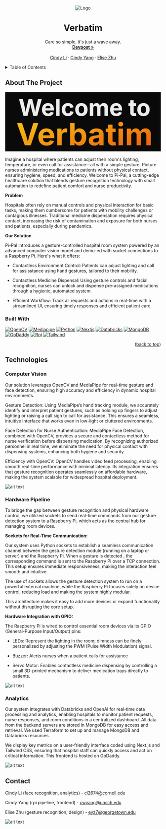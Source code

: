 
<a name="readme-top"></a>
<!-- PROJECT LOGO -->
<br />
<div align="center">
    <img src="pi-pal-text.png" alt="Logo" height="240">

  <h1 align="center">Verbatim</h1>

  <p align="center">
    Care so simple, it's just a wave away.
    <br />
    <a href="https://devpost.com/software/pi-pal"><strong>Devpost »</strong></a>
    <br />
    <br />
    <a href="https://www.linkedin.com/in/cindy-li-569a30187/">Cindy Li</a>
    ·
    <a href="https://www.linkedin.com/in/2023cyang/">Cindy Yang</a>
    ·
    <a href="https://www.linkedin.com/in/elise-yz/">Elise Zhu</a>
  </p>
</div>



<!-- TABLE OF CONTENTS -->
<details>
  <summary>Table of Contents</summary>
  <ol>
    <li>
      <a href="#about-the-project">About The Project</a>
      <ul>
        <li><a href="#built-with">Built With</a></li>
      </ul>
    </li>
    <li>
      <a href="#technologies">Technologies</a>
      <ul>
        <li><a href="#roboflow">Roboflow</a></li>
        <li><a href="#streamlit">Streamlit</a></li>
        <li><a href="#matlab">Matlab</a></li>
        <li><a href="#optimizations">Optimizations</a></li>
      </ul>
    </li>
    <li><a href="#contact">Contact</a></li>
    <li><a href="#acknowledgments">Acknowledgments</a></li>
  </ol>
</details>



<!-- ABOUT THE PROJECT -->
## About The Project

![alt text](image.png)

Imagine a hospital where patients can adjust their room's lighting, temperature, or even call for assistance—all with a simple gesture. Picture nurses administering medications to patients without physical contact, ensuring hygiene, speed, and efficiency. Welcome to Pi-Pal, a cutting-edge healthcare solution that blends gesture recognition technology with smart automation to redefine patient comfort and nurse productivity.

**Problem**

Hospitals often rely on manual controls and physical interaction for basic tasks, making them cumbersome for patients with mobility challenges or contagious illnesses.
Traditional medicine dispensation requires physical contact, increasing the risk of contamination and exposure for both nurses and patients, especially during pandemics.

**Our Solution**

Pi-Pal introduces a gesture-controlled hospital room system powered by an advanced computer vision model and demo-ed with socket connections to a Raspberry Pi. Here's what it offers:

- Contactless Environment Control: Patients can adjust lighting and call for assisstance using hand gestures, tailored to their mobility.

- Contactless Medicine Dispensal: Using gesture controls and facial recognition, nurses can unlock and dispense pre-assigned medications through a hygienic, automated system.

- Efficient Workflow: Track all requests and actions in real-time with a streamlined UI, ensuring timely responses and efficient patient care.

### Built With

[![OpenCV][OpenCV]][OpenCV-url]
[![Mediapipe][Mediapipe]][Mediapipe-url]
[![Python][Python]][Python-url]
[![Nextjs][Nextjs]][Nextjs-url]
[![Databricks][Databricks]][Databricks-url]
[![MongoDB][MongoDB]][MongoDB-url]
[![GoDaddy][GoDaddy]][GoDaddy-url]
[![Rpi][Rpi]][Rpi-url]
[![Tailwind][Tailwind]][Tailwind-url]


<p align="right">(<a href="#readme-top">back to top</a>)</p>



<!-- GETTING STARTED -->
## Technologies

### Computer Vision

Our solution leverages OpenCV and MediaPipe for real-time gesture and face detection, ensuring high accuracy and efficiency in dynamic hospital environments.

Gesture Detection: Using MediaPipe’s hand tracking module, we accurately identify and interpret patient gestures, such as holding up fingers to adjust lighting or raising a call sign to call for assistance. This ensures a seamless, intuitive interface that works even in low-light or cluttered environments.

Face Detection for Nurse Authentication: MediaPipe Face Detection, combined with OpenCV, provides a secure and contactless method for nurse verification before dispensing medication. By recognizing authorized personnel in real time, we eliminate the need for physical contact with dispensing systems, enhancing both hygiene and security.

Efficiency with OpenCV: OpenCV handles video feed processing, enabling smooth real-time performance with minimal latency. Its integration ensures that gesture recognition operates seamlessly on affordable hardware, making the system scalable for widespread hospital deployment.

![alt text](image.jpg)

### Hardware Pipeline

To bridge the gap between gesture recognition and physical hardware control, we utilized sockets to send real-time commands from our gesture detection system to a Raspberry Pi, which acts as the central hub for managing room devices.

**Sockets for Real-Time Communication:**

Our system uses Python sockets to establish a seamless communication channel between the gesture detection module (running on a laptop or server) and the Raspberry Pi.
When a gesture is detected , the corresponding command is sent to the Raspberry Pi over a TCP connection. This setup ensures immediate responsiveness, making the interaction feel smooth and intuitive.

The use of sockets allows the gesture detection system to run on a powerful external machine, while the Raspberry Pi focuses solely on device control, reducing load and making the system highly modular.

This architecture makes it easy to add more devices or expand functionality without disrupting the core setup.

**Hardware Integration with GPIO:**

The Raspberry Pi is wired to control essential room devices via its GPIO (General-Purpose Input/Output) pins:

- LEDs: Represent the lighting in the room; dimness can be finely personalized by adjusting the PWM (Pulse Width Modulation) signal.

- Buzzer: Alerts nurses when a patient calls for assistance

- Servo Motor: Enables contactless medicine dispensing by controlling a small 3D-printed mechanism to deliver medication trays directly to patients.

![alt text](image-1.png)

### Analytics

Our system integrates with Databricks and OpenAI for real-time data processing and analytics, enabling hospitals to monitor patient requests, nurse responses, and room conditions in a centralized dashboard. All data from the backend servers are stored in MongoDB for easy access and retrieval. We used Terraform to set up and manage MongoDB and Databricks resources.

We display key metrics on a user-friendly interface coded using Next.js and Tailwind CSS, ensuring that hospital staff can quickly access and act on critical information. This frontend is hosted on GoDaddy.

![alt text](image-4.png)

<!-- CONTACT -->
## Contact

Cindy Li (face recognition, analytics) - cl2674@cornell.edu

Cindy Yang (rpi pipeline, frontend) - cwyang@umich.edu

Elise Zhu (gesture recognition, design) - eyz7@georgetown.edu

![alt text](image-3.png)


<!-- MARKDOWN LINKS & IMAGES -->
<!-- https://www.markdownguide.org/basic-syntax/#reference-style-links -->
[OpenCV]: https://img.shields.io/badge/opencv-5C3EE8?style=for-the-badge&logo=opencv&logoColor=white
[OpenCV-url]: https://opencv.org/
[Mediapipe]: https://img.shields.io/badge/mediapipe-0097A7?style=for-the-badge&logo=mediapipe&logoColor=white
[Mediapipe-url]: https://github.com/google-ai-edge/mediapipe
[Python]: https://img.shields.io/badge/Python-3776AB?style=for-the-badge&logo=python&logoColor=white
[Python-url]: https://www.python.org/
[Nextjs]: https://img.shields.io/badge/Nextjs-000000?style=for-the-badge&logo=Next.js&logoColor=white
[Nextjs-url]: https://nextjs.org/
[Databricks]: https://img.shields.io/badge/databricks-FF3621?style=for-the-badge&logo=Databricks&logoColor=white
[Databricks-url]: https://www.databricks.com/product/open-source
[MongoDB]: https://img.shields.io/badge/MongoDB-47A248?style=for-the-badge&logo=MongoDB&logoColor=white
[MongoDB-url]: https://www.mongodb.com/
[GoDaddy]: https://img.shields.io/badge/GoDaddy-1BDBDB?style=for-the-badge&logo=GoDaddy&logoColor=white
[GoDaddy-url]: https://www.godaddy.com/
[Rpi]: https://img.shields.io/badge/RaspberryPi-A22846?style=for-the-badge&logo=Raspberry-Pi&logoColor=white
[Rpi-url]: https://www.raspberrypi.org/
[Tailwind]: https://img.shields.io/badge/TailwindCSS-06B6D4?style=for-the-badge&logo=Tailwind-CSS&logoColor=white
[Tailwind-url]: https://tailwindcss.com/